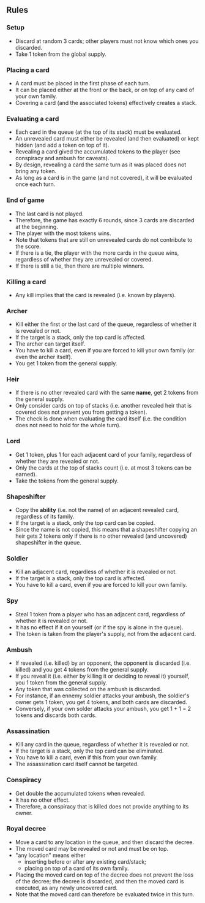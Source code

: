 





## Rules


### Setup

 * Discard at random 3 cards; other players must not know which ones you discarded.
 * Take 1 token from the global supply.


### Placing a card

 * A card must be placed in the first phase of each turn.
 * It can be placed either at the front or the back, or on top of any card of your own family.
 * Covering a card (and the associated tokens) effectively creates a stack.


### Evaluating a card

 * Each card in the queue (at the top of its stack) must be evaluated.
 * An unrevealed card must either be revealed (and then evaluated) or kept hidden (and add a token on top of it).
 * Revealing a card gived the accumulated tokens to the player (see conspiracy and ambush for caveats).
 * By design, revealing a card the same turn as it was placed does not bring any token.
 * As long as a card is in the game (and not covered), it will be evaluated once each turn.


### End of game

 * The last card is not played.
 * Therefore, the game has exactly 6 rounds, since 3 cards are discarded at the beginning.
 * The player with the most tokens wins.
 * Note that tokens that are still on unrevealed cards do not contribute to the score.
 * If there is a tie, the player with the more cards in the queue wins, regardless of whether they are unrevealed or covered.
 * If there is still a tie, then there are multiple winners.


### Killing a card

 * Any kill implies that the card is revealed (i.e. known by players).


### Archer

 * Kill either the first or the last card of the queue, regardless of whether it is revealed or not.
 * If the target is a stack, only the top card is affected.
 * The archer can target itself.
 * You have to kill a card, even if you are forced to kill your own family (or even the archer itself).
 * You get 1 token from the general supply.


### Heir

 * If there is no other revealed card with the same **name**, get 2 tokens from the general supply.
 * Only consider cards on top of stacks (i.e. another revealed heir that is covered does not prevent you from getting a token).
 * The check is done when evaluating the card itself (i.e. the condition does not need to hold for the whole turn).


### Lord

 * Get 1 token, plus 1 for each adjacent card of your family, regardless of whether they are revealed or not.
 * Only the cards at the top of stacks count (i.e. at most 3 tokens can be earned).
 * Take the tokens from the general supply.


### Shapeshifter

 * Copy the **ability** (i.e. not the name) of an adjacent revealed card, regardless of its family.
 * If the target is a stack, only the top card can be copied.
 * Since the name is not copied, this means that a shapeshifter copying an heir gets 2 tokens only if there is no other revealed (and uncovered) shapeshifter in the queue.


### Soldier

 * Kill an adjacent card, regardless of whether it is revealed or not.
 * If the target is a stack, only the top card is affected.
 * You have to kill a card, even if you are forced to kill your own family.


### Spy

 * Steal 1 token from a player who has an adjacent card, regardless of whether it is revealed or not.
 * It has no effect if it on yourself (or if the spy is alone in the queue).
 * The token is taken from the player's supply, not from the adjacent card.


### Ambush

 * If revealed (i.e. killed) by an opponent, the opponent is discarded (i.e. killed) and you get 4 tokens from the general supply.
 * If you reveal it (i.e. either by killing it or deciding to reveal it) yourself, you 1 token from the general supply.
 * Any token that was collected on the ambush is discarded.
 * For instance, if an ennemy soldier attacks your ambush, the soldier's owner gets 1 token, you get 4 tokens, and both cards are discarded.
 * Conversely, if your own solder attacks your ambush, you get 1 + 1 = 2 tokens and discards both cards.


### Assassination

 * Kill any card in the queue, regardless of whether it is revealed or not.
 * If the target is a stack, only the top card can be eliminated.
 * You have to kill a card, even if this from your own family.
 * The assassination card itself cannot be targeted.


### Conspiracy

 * Get double the accumulated tokens when revealed.
 * It has no other effect.
 * Therefore, a conspiracy that is killed does not provide anything to its owner.


### Royal decree

 * Move a card to any location in the queue, and then discard the decree.
 * The moved card may be revealed or not and must be on top.
 * "any location" means either
   * inserting before or after any existing card/stack;
   * placing on top of a card of its own family.
 * Placing the moved card on top of the decree does not prevent the loss of the decree; the decree is discarded, and then the moved card is executed, as any newly uncovered card.
 * Note that the moved card can therefore be evaluated twice in this turn.
 